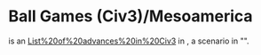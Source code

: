 # Ball Games (Civ3)/Mesoamerica

 is an [List%20of%20advances%20in%20Civ3](advance) in , a scenario in "".
